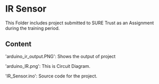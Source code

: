 # IR Sensor

This Folder includes project submitted to SURE Trust as an Assignment during the training period.

## Content
'arduino_ir_output.PNG': Shows the output of project

'arduino_IR.png': This is Circuit Diagram.

'IR_Sensor.ino': Source code for the project.